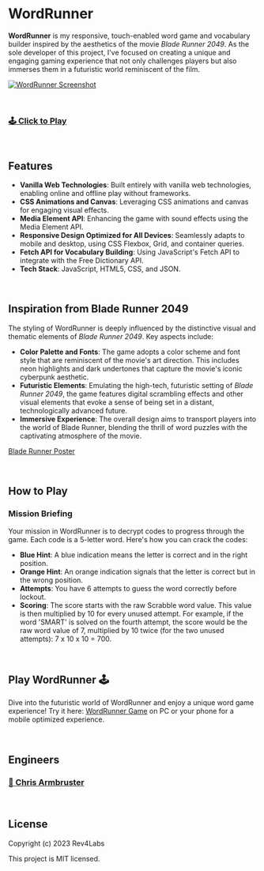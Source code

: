 # WordRunner

**WordRunner** is my responsive, touch-enabled word game and vocabulary builder inspired by the aesthetics of the movie _Blade Runner 2049_. As the sole developer of this project, I've focused on creating a unique and engaging gaming experience that not only challenges players but also immerses them in a futuristic world reminiscent of the film.

[![WordRunner Screenshot](https://portfolio.rev4labs.com/images/wr-comp2.png)](https://wordrunner.rev4labs.com)

<br>

### [🕹️ Click to Play](https://wordrunner.rev4labs.com)

<br>

## Features

- **Vanilla Web Technologies**: Built entirely with vanilla web technologies, enabling online and offline play without frameworks.
- **CSS Animations and Canvas**: Leveraging CSS animations and canvas for engaging visual effects.
- **Media Element API**: Enhancing the game with sound effects using the Media Element API.
- **Responsive Design Optimized for All Devices**: Seamlessly adapts to mobile and desktop, using CSS Flexbox, Grid, and container queries.
- **Fetch API for Vocabulary Building**: Using JavaScript's Fetch API to integrate with the Free Dictionary API.
- **Tech Stack**: JavaScript, HTML5, CSS, and JSON.

<br>

## Inspiration from Blade Runner 2049

The styling of WordRunner is deeply influenced by the distinctive visual and thematic elements of _Blade Runner 2049_. Key aspects include:

- **Color Palette and Fonts**: The game adopts a color scheme and font style that are reminiscent of the movie's art direction. This includes neon highlights and dark undertones that capture the movie's iconic cyberpunk aesthetic.
- **Futuristic Elements**: Emulating the high-tech, futuristic setting of _Blade Runner 2049_, the game features digital scrambling effects and other visual elements that evoke a sense of being set in a distant, technologically advanced future.
- **Immersive Experience**: The overall design aims to transport players into the world of Blade Runner, blending the thrill of word puzzles with the captivating atmosphere of the movie.

[Blade Runner Poster](/public/bladerunner.png)

<br>

## How to Play

### Mission Briefing

Your mission in WordRunner is to decrypt codes to progress through the game. Each code is a 5-letter word. Here's how you can crack the codes:

- **Blue Hint**: A blue indication means the letter is correct and in the right position.
- **Orange Hint**: An orange indication signals that the letter is correct but in the wrong position.
- **Attempts**: You have 6 attempts to guess the word correctly before lockout.
- **Scoring**: The score starts with the raw Scrabble word value. This value is then multiplied by 10 for every unused attempt. For example, if the word 'SMART' is solved on the fourth attempt, the score would be the raw word value of 7, multiplied by 10 twice (for the two unused attempts): 7 x 10 x 10 = 700.

<br>

## Play WordRunner 🕹️

Dive into the futuristic world of WordRunner and enjoy a unique word game experience! Try it here: [WordRunner Game](https://wordrunner.rev4labs.com) on PC or your phone for a mobile optimized experience.

<br>

## Engineers

### [🧑 Chris Armbruster](https://github.com/chrisallenarmbruster)

<br>

## License

Copyright (c) 2023 Rev4Labs

This project is MIT licensed.
